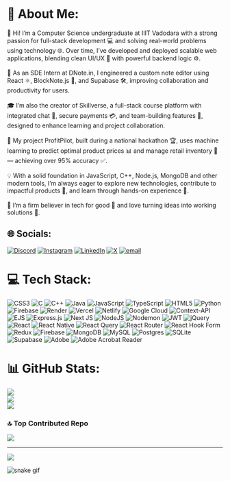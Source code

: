 # 💫 About Me:
👋 Hi! I’m a Computer Science undergraduate at IIIT Vadodara with a strong passion for full-stack development 💻 and solving real-world problems using technology 🌐. Over time, I’ve developed and deployed scalable web applications, blending clean UI/UX 🎨 with powerful backend logic ⚙️.<br><br>🚀 As an SDE Intern at DNote.in, I engineered a custom note editor using React ⚛️, BlockNote.js 📓, and Supabase 🛠️, improving collaboration and productivity for users.<br><br>🎓 I’m also the creator of Skillverse, a full-stack course platform with integrated chat 💬, secure payments 💳, and team-building features 🤝, designed to enhance learning and project collaboration.<br><br>🤖 My project ProfitPilot, built during a national hackathon 🏆, uses machine learning to predict optimal product prices 📊 and manage retail inventory 🛒 — achieving over 95% accuracy ✅.<br><br>💡 With a solid foundation in JavaScript, C++, Node.js, MongoDB and other modern tools, I’m always eager to explore new technologies, contribute to impactful products 🌟, and learn through hands-on experience 🧠.<br><br>🙌 I’m a firm believer in tech for good 🌱 and love turning ideas into working solutions 🔧.


## 🌐 Socials:
[![Discord](https://img.shields.io/badge/Discord-%237289DA.svg?logo=discord&logoColor=white)](https://discord.gg/hard_ik_8) [![Instagram](https://img.shields.io/badge/Instagram-%23E4405F.svg?logo=Instagram&logoColor=white)](https://instagram.com/hard_ik_8) [![LinkedIn](https://img.shields.io/badge/LinkedIn-%230077B5.svg?logo=linkedin&logoColor=white)](https://linkedin.com/in/https://www.linkedin.com/in/hardik-kannojia-95b31629b/) [![X](https://img.shields.io/badge/X-black.svg?logo=X&logoColor=white)](https://x.com/hard_ik_8) [![email](https://img.shields.io/badge/Email-D14836?logo=gmail&logoColor=white)](mailto:hardikcp5@gmail.com) 

# 💻 Tech Stack:
![CSS3](https://img.shields.io/badge/css3-%231572B6.svg?style=for-the-badge&logo=css3&logoColor=white) ![C](https://img.shields.io/badge/c-%2300599C.svg?style=for-the-badge&logo=c&logoColor=white) ![C++](https://img.shields.io/badge/c++-%2300599C.svg?style=for-the-badge&logo=c%2B%2B&logoColor=white) ![Java](https://img.shields.io/badge/java-%23ED8B00.svg?style=for-the-badge&logo=openjdk&logoColor=white) ![JavaScript](https://img.shields.io/badge/javascript-%23323330.svg?style=for-the-badge&logo=javascript&logoColor=%23F7DF1E) ![TypeScript](https://img.shields.io/badge/typescript-%23007ACC.svg?style=for-the-badge&logo=typescript&logoColor=white) ![HTML5](https://img.shields.io/badge/html5-%23E34F26.svg?style=for-the-badge&logo=html5&logoColor=white) ![Python](https://img.shields.io/badge/python-3670A0?style=for-the-badge&logo=python&logoColor=ffdd54) ![Firebase](https://img.shields.io/badge/firebase-%23039BE5.svg?style=for-the-badge&logo=firebase) ![Render](https://img.shields.io/badge/Render-%46E3B7.svg?style=for-the-badge&logo=render&logoColor=white) ![Vercel](https://img.shields.io/badge/vercel-%23000000.svg?style=for-the-badge&logo=vercel&logoColor=white) ![Netlify](https://img.shields.io/badge/netlify-%23000000.svg?style=for-the-badge&logo=netlify&logoColor=#00C7B7) ![Google Cloud](https://img.shields.io/badge/GoogleCloud-%234285F4.svg?style=for-the-badge&logo=google-cloud&logoColor=white) ![Context-API](https://img.shields.io/badge/Context--Api-000000?style=for-the-badge&logo=react) ![EJS](https://img.shields.io/badge/ejs-%23B4CA65.svg?style=for-the-badge&logo=ejs&logoColor=black) ![Express.js](https://img.shields.io/badge/express.js-%23404d59.svg?style=for-the-badge&logo=express&logoColor=%2361DAFB) ![Next JS](https://img.shields.io/badge/Next-black?style=for-the-badge&logo=next.js&logoColor=white) ![NodeJS](https://img.shields.io/badge/node.js-6DA55F?style=for-the-badge&logo=node.js&logoColor=white) ![Nodemon](https://img.shields.io/badge/NODEMON-%23323330.svg?style=for-the-badge&logo=nodemon&logoColor=%BBDEAD) ![JWT](https://img.shields.io/badge/JWT-black?style=for-the-badge&logo=JSON%20web%20tokens) ![jQuery](https://img.shields.io/badge/jquery-%230769AD.svg?style=for-the-badge&logo=jquery&logoColor=white) ![React](https://img.shields.io/badge/react-%2320232a.svg?style=for-the-badge&logo=react&logoColor=%2361DAFB) ![React Native](https://img.shields.io/badge/react_native-%2320232a.svg?style=for-the-badge&logo=react&logoColor=%2361DAFB) ![React Query](https://img.shields.io/badge/-React%20Query-FF4154?style=for-the-badge&logo=react%20query&logoColor=white) ![React Router](https://img.shields.io/badge/React_Router-CA4245?style=for-the-badge&logo=react-router&logoColor=white) ![React Hook Form](https://img.shields.io/badge/React%20Hook%20Form-%23EC5990.svg?style=for-the-badge&logo=reacthookform&logoColor=white) ![Redux](https://img.shields.io/badge/redux-%23593d88.svg?style=for-the-badge&logo=redux&logoColor=white) ![Firebase](https://img.shields.io/badge/firebase-a08021?style=for-the-badge&logo=firebase&logoColor=ffcd34) ![MongoDB](https://img.shields.io/badge/MongoDB-%234ea94b.svg?style=for-the-badge&logo=mongodb&logoColor=white) ![MySQL](https://img.shields.io/badge/mysql-4479A1.svg?style=for-the-badge&logo=mysql&logoColor=white) ![Postgres](https://img.shields.io/badge/postgres-%23316192.svg?style=for-the-badge&logo=postgresql&logoColor=white) ![SQLite](https://img.shields.io/badge/sqlite-%2307405e.svg?style=for-the-badge&logo=sqlite&logoColor=white) ![Supabase](https://img.shields.io/badge/Supabase-3ECF8E?style=for-the-badge&logo=supabase&logoColor=white) ![Adobe](https://img.shields.io/badge/adobe-%23FF0000.svg?style=for-the-badge&logo=adobe&logoColor=white) ![Adobe Acrobat Reader](https://img.shields.io/badge/Adobe%20Acrobat%20Reader-EC1C24.svg?style=for-the-badge&logo=Adobe%20Acrobat%20Reader&logoColor=white)
# 📊 GitHub Stats:
![](https://github-readme-stats.vercel.app/api?username=hard-i-k&theme=dark&hide_border=false&include_all_commits=false&count_private=false)<br/>
![](https://nirzak-streak-stats.vercel.app/?user=hard-i-k&theme=dark&hide_border=false)<br/>
![](https://github-readme-stats.vercel.app/api/top-langs/?username=hard-i-k&theme=dark&hide_border=false&include_all_commits=false&count_private=false&layout=compact)

### 🔝 Top Contributed Repo
![](https://github-contributor-stats.vercel.app/api?username=hard-i-k&limit=5&theme=dark&combine_all_yearly_contributions=true)

---
[![](https://visitcount.itsvg.in/api?id=hard-i-k&icon=10&color=13)](https://visitcount.itsvg.in)


![snake gif](https://github.com/YOUR_USERNAME/YOUR_USERNAME/blob/output/github-snake-dark.svg)

<!-- Proudly created with GPRM ( https://gprm.itsvg.in ) -->
